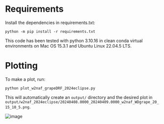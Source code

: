 # Requirements
Install the dependencies in requirements.txt:
```
python -m pip install -r requirements.txt
```

This code has been tested with python 3.10.16 in clean conda virtual environments on Mac OS 15.3.1 and Ubuntu Linux 22.04.5 LTS.

# Plotting
To make a plot, run:
```
python plot_w2naf_grapeDRF_2024eclipse.py
```

This will automatically create an `output/` directory and the desired plot in `output/w2naf_2024eclipse/20240408.0000_20240409.0000_w2naf_WDgrape_20_15_10_5.png`.


![image](20240408.0000_20240409.0000_w2naf_WDgrape_20_15_10_5.png)
